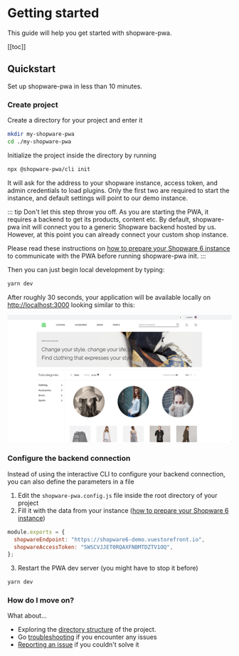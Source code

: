 # Getting started

This guide will help you get started with shopware-pwa.

[[toc]]

## Quickstart

Set up shopware-pwa in less than 10 minutes.

### Create project

Create a directory for your project and enter it

```bash
mkdir my-shopware-pwa
cd ./my-shopware-pwa
```

Initialize the project inside the directory by running

```bash
npx @shopware-pwa/cli init
```

It will ask for the address to your shopware instance, access token, and admin credentials to load plugins. Only the first two are required to start the instance, and default settings will point to our demo instance.

::: tip
Don't let this step throw you off. As you are starting the PWA, it requires a backend to get its products, content etc. By default, shopware-pwa init will connect you to a generic Shopware backend hosted by us. However, at this point you can already connect your custom shop instance.

Please read these instructions on [how to prepare your Shopware 6 instance](/landing/getting-started/prepare-shopware) to communicate with the PWA before running shopware-pwa init.
:::

Then you can just begin local development by typing:

```bash
yarn dev
```

After roughly 30 seconds, your application will be available locally on [http://localhost:3000](http://localhost:3000) looking similar to this:

![shopware-pwa after init](./../assets/shopware_pwa_init.png)

### Configure the backend connection

Instead of using the interactive CLI to configure your backend connection, you can also define the parameters in a file

1. Edit the `shopware-pwa.config.js` file inside the root directory of your project
2. Fill it with the data from your instance ([how to prepare your Shopware 6 instance](./prepare-shopware))

```js
module.exports = {
  shopwareEndpoint: "https://shopware6-demo.vuestorefront.io",
  shopwareAccessToken: "SWSCVJJET0RQAXFNBMTDZTV1OQ",
};
```

3. Restart the PWA dev server (you might have to stop it before)

```bash
yarn dev
```

### How do I move on?

What about...

- Exploring the [directory structure](/landing/project/structure/) of the project.
- Go [troubleshooting](/landing/resources/troubleshooting/) if you encounter any issues
- [Reporting an issue](https://github.com/DivanteLtd/shopware-pwa/issues/new/choose) if you couldn't solve it

</center>
